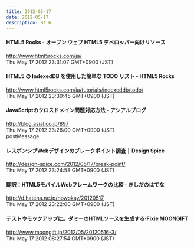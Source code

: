```yaml
---
title: 2012-05-17
date: 2012-05-17
description: B! 6
---
```


#### HTML5 Rocks - オープン ウェブ HTML5 デベロッパー向けリソース
http://www.html5rocks.com/ja/<br>
Thu May 17 2012 23:31:07 GMT+0900 (JST)<br>


#### HTML5 の IndexedDB を使用した簡単な TODO リスト - HTML5 Rocks
http://www.html5rocks.com/ja/tutorials/indexeddb/todo/<br>
Thu May 17 2012 23:30:45 GMT+0900 (JST)<br>


#### JavaScriptのクロスドメイン問題対応方法 - アシアルブログ
http://blog.asial.co.jp/897<br>
Thu May 17 2012 23:26:00 GMT+0900 (JST)<br>
postMessage


#### レスポンシブWebデザインのブレークポイント調査 │ Design Spice
http://design-spice.com/2012/05/17/break-point/<br>
Thu May 17 2012 23:24:58 GMT+0900 (JST)<br>


#### 翻訳：HTML5モバイルWebフレームワークの比較 - きしだのはてな
http://d.hatena.ne.jp/nowokay/20120517<br>
Thu May 17 2012 23:22:00 GMT+0900 (JST)<br>


#### テストやモックアップに。ダミーのHTMLソースを生成する·Fixie MOONGIFT
http://www.moongift.jp/2012/05/20120516-3/<br>
Thu May 17 2012 08:27:54 GMT+0900 (JST)<br>


